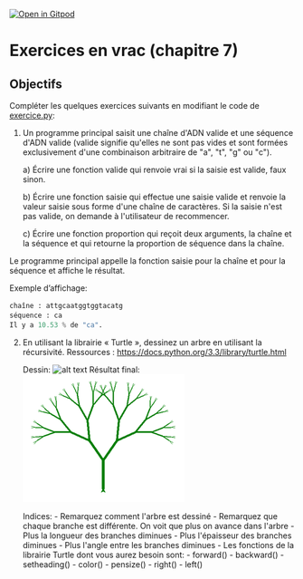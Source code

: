 [![Open in Gitpod](https://gitpod.io/button/open-in-gitpod.svg)](https://gitpod-redirect-0.herokuapp.com/)

# Exercices en vrac (chapitre 7)

## Objectifs

Compléter les quelques exercices suivants en modifiant le code de [exercice.py](exercice.py):

1. Un programme principal saisit une chaîne d'ADN valide et une séquence d'ADN valide (valide signifie qu'elles ne sont pas vides et sont formées exclusivement d'une combinaison arbitraire de "a", "t", "g" ou "c"). 
    
    a) Écrire une fonction valide qui renvoie vrai si la saisie est valide, faux sinon.
    
    b) Écrire une fonction saisie qui effectue une saisie valide et renvoie la valeur saisie sous forme d'une chaîne de caractères. Si la saisie n'est pas valide, on demande à l'utilisateur de recommencer.
    
    c) Écrire une fonction proportion qui reçoit deux arguments, la chaîne et la séquence et qui retourne la proportion de séquence dans la chaîne.

Le programme principal appelle la fonction saisie pour la chaîne et pour la séquence et affiche le résultat.

Exemple d’affichage:
```python
chaîne : attgcaatggtggtacatg
séquence : ca
Il y a 10.53 % de "ca".
```

2. En utilisant la librairie « Turtle », dessinez un arbre en utilisant la récursivité.
    Ressources : https://docs.python.org/3.3/library/turtle.html
   
    Dessin:
    ![alt text](tree.gif)
    Résultat final:
    ![alt text](tree.png)

    Indices:
        - Remarquez comment l'arbre est dessiné
        - Remarquez que chaque branche est différente. On voit que plus on avance dans l'arbre
            - Plus la longueur des branches diminues
            - Plus l'épaisseur des branches diminues
            - Plus l'angle entre les branches diminues
        - Les fonctions de la librairie Turtle dont vous aurez besoin sont:
            - forward()
            - backward()
            - setheading()
            - color()
            - pensize()
            - right()
            - left()


